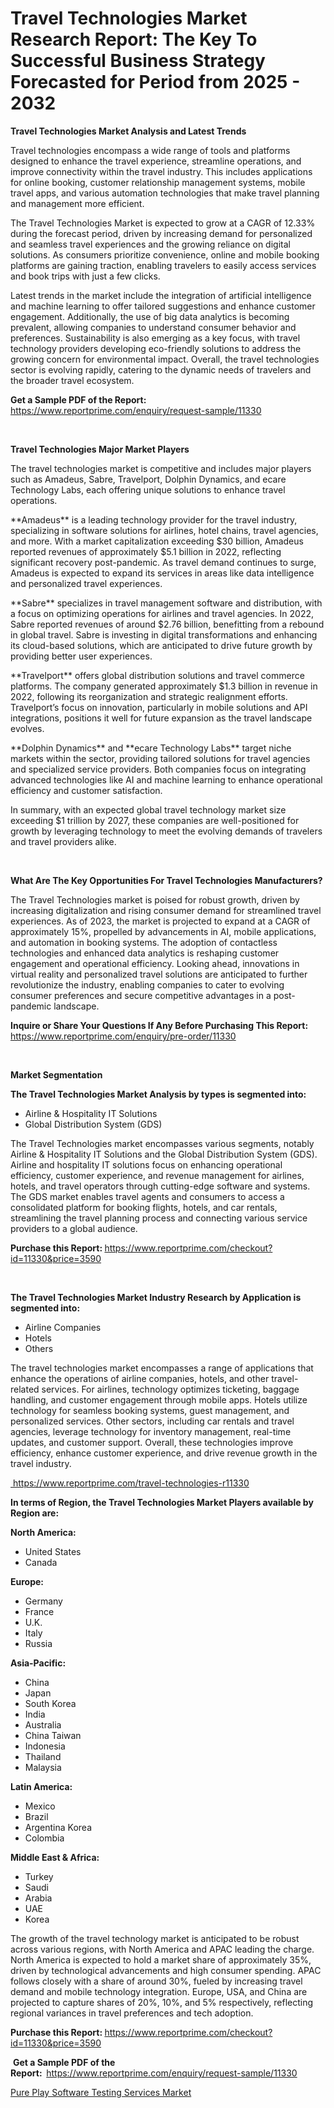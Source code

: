 <p><h1>Travel Technologies Market Research Report: The Key To Successful Business Strategy Forecasted for Period from 2025 - 2032</h1></p><p><strong>Travel Technologies Market Analysis and Latest Trends</strong></p>
<p><p>Travel technologies encompass a wide range of tools and platforms designed to enhance the travel experience, streamline operations, and improve connectivity within the travel industry. This includes applications for online booking, customer relationship management systems, mobile travel apps, and various automation technologies that make travel planning and management more efficient.</p><p>The Travel Technologies Market is expected to grow at a CAGR of 12.33% during the forecast period, driven by increasing demand for personalized and seamless travel experiences and the growing reliance on digital solutions. As consumers prioritize convenience, online and mobile booking platforms are gaining traction, enabling travelers to easily access services and book trips with just a few clicks.</p><p>Latest trends in the market include the integration of artificial intelligence and machine learning to offer tailored suggestions and enhance customer engagement. Additionally, the use of big data analytics is becoming prevalent, allowing companies to understand consumer behavior and preferences. Sustainability is also emerging as a key focus, with travel technology providers developing eco-friendly solutions to address the growing concern for environmental impact. Overall, the travel technologies sector is evolving rapidly, catering to the dynamic needs of travelers and the broader travel ecosystem.</p></p>
<p><strong>Get a Sample PDF of the Report:&nbsp;</strong> <a href="https://www.reportprime.com/enquiry/request-sample/11330?utm_campaign=3011&utm_medium=2&utm_source=Github&utm_content=ia&utm_term=20032025&utm_id=travel-technologies">https://www.reportprime.com/enquiry/request-sample/11330</a></p>
<p>&nbsp;</p>
<p><strong>Travel Technologies Major Market Players</strong></p>
<p><p>The travel technologies market is competitive and includes major players such as Amadeus, Sabre, Travelport, Dolphin Dynamics, and ecare Technology Labs, each offering unique solutions to enhance travel operations.</p><p>**Amadeus** is a leading technology provider for the travel industry, specializing in software solutions for airlines, hotel chains, travel agencies, and more. With a market capitalization exceeding $30 billion, Amadeus reported revenues of approximately $5.1 billion in 2022, reflecting significant recovery post-pandemic. As travel demand continues to surge, Amadeus is expected to expand its services in areas like data intelligence and personalized travel experiences.</p><p>**Sabre** specializes in travel management software and distribution, with a focus on optimizing operations for airlines and travel agencies. In 2022, Sabre reported revenues of around $2.76 billion, benefitting from a rebound in global travel. Sabre is investing in digital transformations and enhancing its cloud-based solutions, which are anticipated to drive future growth by providing better user experiences.</p><p>**Travelport** offers global distribution solutions and travel commerce platforms. The company generated approximately $1.3 billion in revenue in 2022, following its reorganization and strategic realignment efforts. Travelport’s focus on innovation, particularly in mobile solutions and API integrations, positions it well for future expansion as the travel landscape evolves.</p><p>**Dolphin Dynamics** and **ecare Technology Labs** target niche markets within the sector, providing tailored solutions for travel agencies and specialized service providers. Both companies focus on integrating advanced technologies like AI and machine learning to enhance operational efficiency and customer satisfaction.</p><p>In summary, with an expected global travel technology market size exceeding $1 trillion by 2027, these companies are well-positioned for growth by leveraging technology to meet the evolving demands of travelers and travel providers alike.</p></p>
<p>&nbsp;</p>
<p><strong>What Are The Key Opportunities For Travel Technologies Manufacturers?</strong></p>
<p><p>The Travel Technologies market is poised for robust growth, driven by increasing digitalization and rising consumer demand for streamlined travel experiences. As of 2023, the market is projected to expand at a CAGR of approximately 15%, propelled by advancements in AI, mobile applications, and automation in booking systems. The adoption of contactless technologies and enhanced data analytics is reshaping customer engagement and operational efficiency. Looking ahead, innovations in virtual reality and personalized travel solutions are anticipated to further revolutionize the industry, enabling companies to cater to evolving consumer preferences and secure competitive advantages in a post-pandemic landscape.</p></p>
<p><strong>Inquire or Share Your Questions If Any Before Purchasing This Report:</strong> <a href="https://www.reportprime.com/enquiry/pre-order/11330?utm_campaign=3011&utm_medium=2&utm_source=Github&utm_content=ia&utm_term=20032025&utm_id=travel-technologies">https://www.reportprime.com/enquiry/pre-order/11330</a></p>
<p>&nbsp;</p>
<p><strong>Market Segmentation</strong></p>
<p><strong>The Travel Technologies Market Analysis by types is segmented into:</strong></p>
<p><ul><li>Airline & Hospitality IT Solutions</li><li>Global Distribution System (GDS)</li></ul></p>
<p><p>The Travel Technologies market encompasses various segments, notably Airline & Hospitality IT Solutions and the Global Distribution System (GDS). Airline and hospitality IT solutions focus on enhancing operational efficiency, customer experience, and revenue management for airlines, hotels, and travel operators through cutting-edge software and systems. The GDS market enables travel agents and consumers to access a consolidated platform for booking flights, hotels, and car rentals, streamlining the travel planning process and connecting various service providers to a global audience.</p></p>
<p><strong>Purchase this Report:&nbsp;</strong><a href="https://www.reportprime.com/checkout?id=11330&price=3590&utm_campaign=3011&utm_medium=2&utm_source=Github&utm_content=ia&utm_term=20032025&utm_id=travel-technologies">https://www.reportprime.com/checkout?id=11330&price=3590</a></p>
<p>&nbsp;</p>
<p><strong>The Travel Technologies Market Industry Research by Application is segmented into:</strong></p>
<p><ul><li>Airline Companies</li><li>Hotels</li><li>Others</li></ul></p>
<p><p>The travel technologies market encompasses a range of applications that enhance the operations of airline companies, hotels, and other travel-related services. For airlines, technology optimizes ticketing, baggage handling, and customer engagement through mobile apps. Hotels utilize technology for seamless booking systems, guest management, and personalized services. Other sectors, including car rentals and travel agencies, leverage technology for inventory management, real-time updates, and customer support. Overall, these technologies improve efficiency, enhance customer experience, and drive revenue growth in the travel industry.</p></p>
<p><a href="https://www.reportprime.com/travel-technologies-r11330?utm_campaign=3011&utm_medium=2&utm_source=Github&utm_content=ia&utm_term=20032025&utm_id=travel-technologies">&nbsp;https://www.reportprime.com/travel-technologies-r11330</a></p>
<p><strong>In terms of Region, the Travel Technologies Market Players available by Region are:</strong></p>
<p>
    <p> <strong> North America: </strong>
        <ul>
            <li>United States</li>
            <li>Canada</li>
        </ul>
        </p> 
    <p> <strong> Europe: </strong>
        <ul>
            <li>Germany</li>
            <li>France</li>
            <li>U.K.</li>
            <li>Italy</li>
            <li>Russia</li>
        </ul>
        </p> 
    <p> <strong> Asia-Pacific: </strong>
        <ul>
            <li>China</li>
            <li>Japan</li>
            <li>South Korea</li>
            <li>India</li>
            <li>Australia</li>
            <li>China Taiwan</li>
            <li>Indonesia</li>
            <li>Thailand</li>
            <li>Malaysia</li>
        </ul>
        </p> 
    <p> <strong> Latin America: </strong>
        <ul>
            <li>Mexico</li>
            <li>Brazil</li>
            <li>Argentina Korea</li>
            <li>Colombia</li>
        </ul>
        </p> 
    <p> <strong> Middle East & Africa: </strong>
        <ul>
            <li>Turkey</li>
            <li>Saudi</li>
            <li>Arabia</li>
            <li>UAE</li>
            <li>Korea</li>
        </ul>
    </p>
    </p>
<p><p>The growth of the travel technology market is anticipated to be robust across various regions, with North America and APAC leading the charge. North America is expected to hold a market share of approximately 35%, driven by technological advancements and high consumer spending. APAC follows closely with a share of around 30%, fueled by increasing travel demand and mobile technology integration. Europe, USA, and China are projected to capture shares of 20%, 10%, and 5% respectively, reflecting regional variances in travel preferences and tech adoption.</p></p>
<p><strong>Purchase this Report: </strong><a href="https://www.reportprime.com/checkout?id=11330&price=3590&utm_campaign=3011&utm_medium=2&utm_source=Github&utm_content=ia&utm_term=20032025&utm_id=travel-technologies">https://www.reportprime.com/checkout?id=11330&price=3590</a></p>
<p>&nbsp;<strong>Get a Sample PDF of the Report:&nbsp;&nbsp;</strong><a href="https://www.reportprime.com/enquiry/request-sample/11330?utm_campaign=3011&utm_medium=2&utm_source=Github&utm_content=ia&utm_term=20032025&utm_id=travel-technologies">https://www.reportprime.com/enquiry/request-sample/11330</a></p>
<p><strong></strong></p>
<p><p><a href="https://github.com/iroldilom/Market-Research-Report-List-1/blob/main/pure-play-software-testing-services-market.md?utm_campaign=3011&utm_medium=2&utm_source=Github&utm_content=ia&utm_term=20032025&utm_id=travel-technologies">Pure Play Software Testing Services Market</a></p></p>